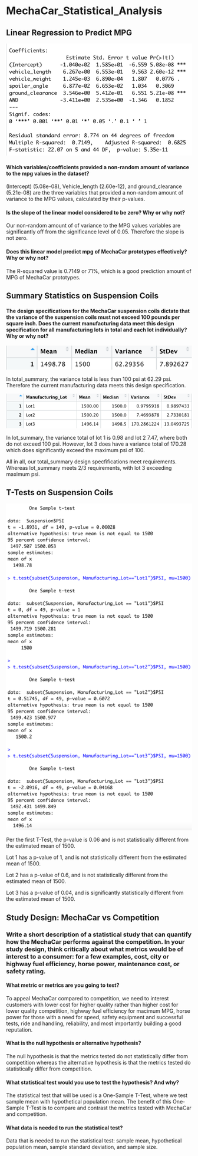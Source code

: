 # MechaCar_Statistical_Analysis

## Linear Regression to Predict MPG
![Linear Regression to Predict MPG](https://github.com/Kisdigimonde/MechaCar_Statistical_Analysis/blob/main/deliverable_1.png)

#### Which variables/coefficients provided a non-random amount of variance to the mpg values in the dataset?

(Intercept) (5.08e-08), Vehicle_length (2.60e-12), and ground_clearance (5.21e-08) are the three variables that provided a non-random amount of variance to the MPG values, calculated by their p-values.

#### Is the slope of the linear model considered to be zero? Why or why not?

Our non-random amount of of variance to the MPG values variables are significantly off from the significance level of 0.05. Therefore the slope is not zero.

#### Does this linear model predict mpg of MechaCar prototypes effectively? Why or why not?

The R-squared value is 0.7149 or 71%, which is a good prediction amount of MPG of MechaCar prototypes.

## Summary Statistics on Suspension Coils

#### The design specifications for the MechaCar suspension coils dictate that the variance of the suspension coils must not exceed 100 pounds per square inch. Does the current manufacturing data meet this design specification for all manufacturing lots in total and each lot individually? Why or why not?

![Mean, Median, Variance, StDev](https://github.com/Kisdigimonde/MechaCar_Statistical_Analysis/blob/main/deliverable_2.png)

In total_summary, the variance total is less than 100 psi at 62.29 psi. Therefore the current manufacturing data meets this design specification.

![Lot Mean, Median, Variance](https://github.com/Kisdigimonde/MechaCar_Statistical_Analysis/blob/main/deliverable_2_2.png)

In lot_summary, the variance total of lot 1 is 0.98 and lot 2 7.47, where both do not exceed 100 psi. However, lot 3 does have a variance total of 170.28 which does significantly exceed the maximum psi of 100.

All in all, our total_summary design specfifications meet requirements. Whereas lot_summary meets 2/3 requirements, with lot 3 exceeding maximum psi.

## T-Tests on Suspension Coils

![Sampe T-Tests](https://github.com/Kisdigimonde/MechaCar_Statistical_Analysis/blob/main/deliverable_3.png)

Per the first T-Test, the p-value is 0.06 and is not statistically different from the estimated mean of 1500.

Lot 1 has a p-value of 1, and is not statistically different from the estimated mean of 1500.

Lot 2 has a p-value of 0.6, and is not statistically different from the estimated mean of 1500.

Lot 3 has a p-value of 0.04, and is significantly statistically different from the estimated mean of 1500.

## Study Design: MechaCar vs Competition

### Write a short description of a statistical study that can quantify how the MechaCar performs against the competition. In your study design, think critically about what metrics would be of interest to a consumer: for a few examples, cost, city or highway fuel efficiency, horse power, maintenance cost, or safety rating.

#### What metric or metrics are you going to test?

To appeal MechaCar compared to competition, we need to interest customers with lower cost for higher quality rather than higher cost for lower quality competition, highway fuel efficiency for macimum MPG, horse power for those with a need for speed, safety equipment and successful tests, ride and handling, reliability, and most importantly building a good reputation.

#### What is the null hypothesis or alternative hypothesis?

The null hypothesis is that the metrics tested do not statistically differ from competition whereas the alternative hypothesis is that the metrics tested do statistically differ from competition.

#### What statistical test would you use to test the hypothesis? And why?

The statistical test that will be used is a One-Sample T-Test, where we test sample mean with hypothetical population mean. The benefit of this One-Sample T-Test is to compare and contrast the metrics tested with MechaCar and competition.

#### What data is needed to run the statistical test?

Data that is needed to run the statistical test: sample mean, hypothetical population mean, sample standard deviation, and sample size.
